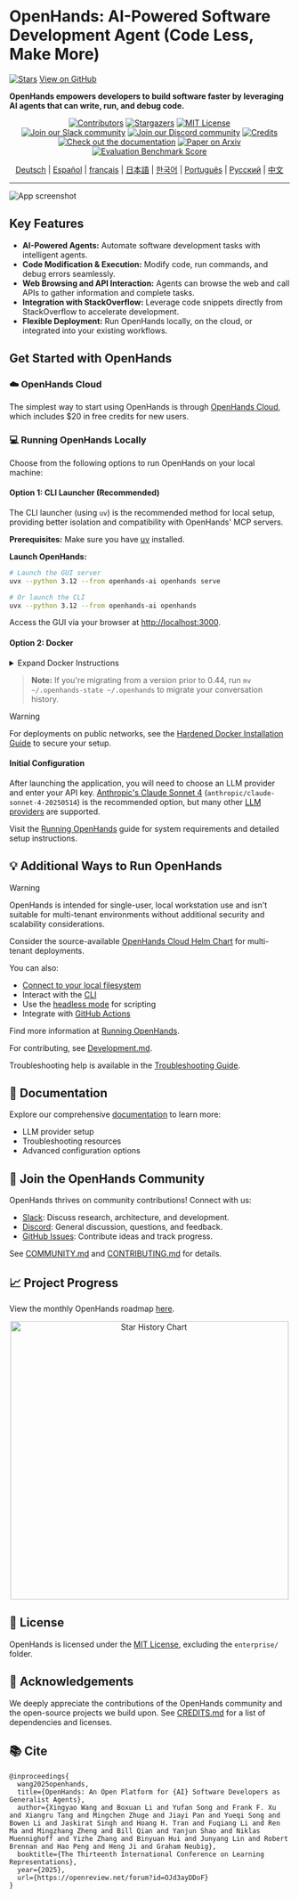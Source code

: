 # OpenHands: AI-Powered Software Development Agent (Code Less, Make More)

[<img src="https://img.shields.io/github/stars/All-Hands-AI/OpenHands?style=social" alt="Stars">](https://github.com/All-Hands-AI/OpenHands)
[View on GitHub](https://github.com/All-Hands-AI/OpenHands)

**OpenHands empowers developers to build software faster by leveraging AI agents that can write, run, and debug code.**

<div align="center">
  <a href="https://github.com/All-Hands-AI/OpenHands/graphs/contributors"><img src="https://img.shields.io/github/contributors/All-Hands-AI/OpenHands?style=for-the-badge&color=blue" alt="Contributors"></a>
  <a href="https://github.com/All-Hands-AI/OpenHands/stargazers"><img src="https://img.shields.io/github/stars/All-Hands-AI/OpenHands?style=for-the-badge&color=blue" alt="Stargazers"></a>
  <a href="https://github.com/All-Hands-AI/OpenHands/blob/main/LICENSE"><img src="https://img.shields.io/github/license/All-Hands-AI/OpenHands?style=for-the-badge&color=blue" alt="MIT License"></a>
  <br/>
  <a href="https://dub.sh/openhands"><img src="https://img.shields.io/badge/Slack-Join%20Us-red?logo=slack&logoColor=white&style=for-the-badge" alt="Join our Slack community"></a>
  <a href="https://discord.gg/ESHStjSjD4"><img src="https://img.shields.io/badge/Discord-Join%20Us-purple?logo=discord&logoColor=white&style=for-the-badge" alt="Join our Discord community"></a>
  <a href="https://github.com/All-Hands-AI/OpenHands/blob/main/CREDITS.md"><img src="https://img.shields.io/badge/Project-Credits-blue?style=for-the-badge&color=FFE165&logo=github&logoColor=white" alt="Credits"></a>
  <br/>
  <a href="https://docs.all-hands.dev/usage/getting-started"><img src="https://img.shields.io/badge/Documentation-000?logo=googledocs&logoColor=FFE165&style=for-the-badge" alt="Check out the documentation"></a>
  <a href="https://arxiv.org/abs/2407.16741"><img src="https://img.shields.io/badge/Paper%20on%20Arxiv-000?logoColor=FFE165&logo=arxiv&style=for-the-badge" alt="Paper on Arxiv"></a>
  <a href="https://docs.google.com/spreadsheets/d/1wOUdFCMyY6Nt0AIqF705KN4JKOWgeI4wUGUP60krXXs/edit?gid=0#gid=0"><img src="https://img.shields.io/badge/Benchmark%20score-000?logoColor=FFE165&logo=huggingface&style=for-the-badge" alt="Evaluation Benchmark Score"></a>

  <!-- Keep these links. Translations will automatically update with the README. -->
  <a href="https://www.readme-i18n.com/All-Hands-AI/OpenHands?lang=de">Deutsch</a> |
  <a href="https://www.readme-i18n.com/All-Hands-AI/OpenHands?lang=es">Español</a> |
  <a href="https://www.readme-i18n.com/All-Hands-AI/OpenHands?lang=fr">français</a> |
  <a href="https://www.readme-i18n.com/All-Hands-AI/OpenHands?lang=ja">日本語</a> |
  <a href="https://www.readme-i18n.com/All-Hands-AI/OpenHands?lang=ko">한국어</a> |
  <a href="https://www.readme-i18n.com/All-Hands-AI/OpenHands?lang=pt">Português</a> |
  <a href="https://www.readme-i18n.com/All-Hands-AI/OpenHands?lang=ru">Русский</a> |
  <a href="https://www.readme-i18n.com/All-Hands-AI/OpenHands?lang=zh">中文</a>

  <hr>
</div>

![App screenshot](./docs/static/img/screenshot.png)

## Key Features

*   **AI-Powered Agents:**  Automate software development tasks with intelligent agents.
*   **Code Modification & Execution:**  Modify code, run commands, and debug errors seamlessly.
*   **Web Browsing and API Interaction:**  Agents can browse the web and call APIs to gather information and complete tasks.
*   **Integration with StackOverflow:** Leverage code snippets directly from StackOverflow to accelerate development.
*   **Flexible Deployment:** Run OpenHands locally, on the cloud, or integrated into your existing workflows.

## Get Started with OpenHands

### ☁️ OpenHands Cloud

The simplest way to start using OpenHands is through [OpenHands Cloud](https://app.all-hands.dev), which includes $20 in free credits for new users.

### 💻 Running OpenHands Locally

Choose from the following options to run OpenHands on your local machine:

#### Option 1: CLI Launcher (Recommended)

The CLI launcher (using `uv`) is the recommended method for local setup, providing better isolation and compatibility with OpenHands' MCP servers.

**Prerequisites:**
Make sure you have [uv](https://docs.astral.sh/uv/getting-started/installation/) installed.

**Launch OpenHands:**

```bash
# Launch the GUI server
uvx --python 3.12 --from openhands-ai openhands serve

# Or launch the CLI
uvx --python 3.12 --from openhands-ai openhands
```

Access the GUI via your browser at [http://localhost:3000](http://localhost:3000).

#### Option 2: Docker

<details>
<summary>Expand Docker Instructions</summary>

Run OpenHands with Docker:

```bash
docker pull docker.all-hands.dev/all-hands-ai/runtime:0.56-nikolaik

docker run -it --rm --pull=always \
    -e SANDBOX_RUNTIME_CONTAINER_IMAGE=docker.all-hands.dev/all-hands-ai/runtime:0.56-nikolaik \
    -e LOG_ALL_EVENTS=true \
    -v /var/run/docker.sock:/var/run/docker.sock \
    -v ~/.openhands:/.openhands \
    -p 3000:3000 \
    --add-host host.docker.internal:host-gateway \
    --name openhands-app \
    docker.all-hands-dev/all-hands-ai/openhands:0.56
```

</details>

> **Note:**  If you're migrating from a version prior to 0.44, run `mv ~/.openhands-state ~/.openhands` to migrate your conversation history.

> [!WARNING]
> For deployments on public networks, see the [Hardened Docker Installation Guide](https://docs.all-hands.dev/usage/runtimes/docker#hardened-docker-installation) to secure your setup.

#### Initial Configuration

After launching the application, you will need to choose an LLM provider and enter your API key.  [Anthropic's Claude Sonnet 4](https://www.anthropic.com/api) (`anthropic/claude-sonnet-4-20250514`) is the recommended option, but many other [LLM providers](https://docs.all-hands.dev/usage/llms) are supported.

Visit the [Running OpenHands](https://docs.all-hands.dev/usage/installation) guide for system requirements and detailed setup instructions.

## 💡 Additional Ways to Run OpenHands

> [!WARNING]
> OpenHands is intended for single-user, local workstation use and isn't suitable for multi-tenant environments without additional security and scalability considerations.
>
> Consider the source-available [OpenHands Cloud Helm Chart](https://github.com/all-Hands-AI/OpenHands-cloud) for multi-tenant deployments.

You can also:

*   [Connect to your local filesystem](https://docs.all-hands.dev/usage/runtimes/docker#connecting-to-your-filesystem)
*   Interact with the [CLI](https://docs.all-hands.dev/usage/how-to/cli-mode)
*   Use the [headless mode](https://docs.all-hands.dev/usage/how-to/headless-mode) for scripting
*   Integrate with [GitHub Actions](https://docs.all-hands.dev/usage/how-to/github-action)

Find more information at [Running OpenHands](https://docs.all-hands.dev/usage/installation).

For contributing, see [Development.md](https://github.com/All-Hands-AI/OpenHands/blob/main/Development.md).

Troubleshooting help is available in the [Troubleshooting Guide](https://docs.all-hands.dev/usage/troubleshooting).

## 📖 Documentation

Explore our comprehensive [documentation](https://docs.all-hands.dev/usage/getting-started) to learn more:

*   LLM provider setup
*   Troubleshooting resources
*   Advanced configuration options

## 🤝 Join the OpenHands Community

OpenHands thrives on community contributions!  Connect with us:

*   [Slack](https://dub.sh/openhands): Discuss research, architecture, and development.
*   [Discord](https://discord.gg/ESHStjSjD4): General discussion, questions, and feedback.
*   [GitHub Issues](https://github.com/All-Hands-AI/OpenHands/issues):  Contribute ideas and track progress.

See [COMMUNITY.md](./COMMUNITY.md) and [CONTRIBUTING.md](./CONTRIBUTING.md) for details.

## 📈 Project Progress

View the monthly OpenHands roadmap [here](https://github.com/orgs/All-Hands-AI/projects/1).

<p align="center">
  <a href="https://star-history.com/#All-Hands-AI/OpenHands&Date">
    <img src="https://api.star-history.com/svg?repos=All-Hands-AI/OpenHands&type=Date" width="500" alt="Star History Chart">
  </a>
</p>

## 📜 License

OpenHands is licensed under the [MIT License](https://github.com/All-Hands-AI/OpenHands/blob/main/LICENSE), excluding the `enterprise/` folder.

## 🙏 Acknowledgements

We deeply appreciate the contributions of the OpenHands community and the open-source projects we build upon.  See [CREDITS.md](./CREDITS.md) for a list of dependencies and licenses.

## 📚 Cite

```
@inproceedings{
  wang2025openhands,
  title={OpenHands: An Open Platform for {AI} Software Developers as Generalist Agents},
  author={Xingyao Wang and Boxuan Li and Yufan Song and Frank F. Xu and Xiangru Tang and Mingchen Zhuge and Jiayi Pan and Yueqi Song and Bowen Li and Jaskirat Singh and Hoang H. Tran and Fuqiang Li and Ren Ma and Mingzhang Zheng and Bill Qian and Yanjun Shao and Niklas Muennighoff and Yizhe Zhang and Binyuan Hui and Junyang Lin and Robert Brennan and Hao Peng and Heng Ji and Graham Neubig},
  booktitle={The Thirteenth International Conference on Learning Representations},
  year={2025},
  url={https://openreview.net/forum?id=OJd3ayDDoF}
}
```
